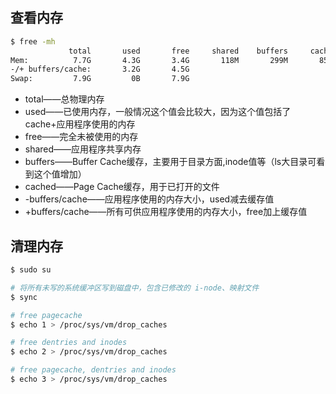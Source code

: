 ## 查看内存
```bash
$ free -mh
             total       used       free     shared    buffers     cached
Mem:          7.7G       4.3G       3.4G       118M       299M       852M
-/+ buffers/cache:       3.2G       4.5G
Swap:         7.9G         0B       7.9G
```
* total——总物理内存
* used——已使用内存，一般情况这个值会比较大，因为这个值包括了cache+应用程序使用的内存
* free——完全未被使用的内存
* shared——应用程序共享内存
* buffers——Buffer Cache缓存，主要用于目录方面,inode值等（ls大目录可看到这个值增加）
* cached——Page Cache缓存，用于已打开的文件
* -buffers/cache——应用程序使用的内存大小，used减去缓存值
* +buffers/cache——所有可供应用程序使用的内存大小，free加上缓存值

## 清理内存
```bash
$ sudo su

# 将所有未写的系统缓冲区写到磁盘中，包含已修改的 i-node、映射文件
$ sync

# free pagecache
$ echo 1 > /proc/sys/vm/drop_caches

# free dentries and inodes
$ echo 2 > /proc/sys/vm/drop_caches

# free pagecache, dentries and inodes
$ echo 3 > /proc/sys/vm/drop_caches
```